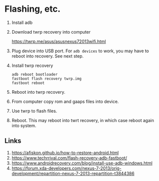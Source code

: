 # Flashing, etc.

1. Install adb
2. Download twrp recovery into computer

	https://twrp.me/asus/asusnexus72013wifi.html

3. Plug device into USB port. For `adb devices` to work, you may have to reboot into recovery. See next step.
4. Install twrp recovery

	```plaintext
	adb reboot bootloader
	fastboot flash recovery twrp.img
	fastboot reboot
	```
5. Reboot into twrp recovery.
6. From computer copy rom and gaaps files into device.
7. Use twrp to flash files.
8. Reboot. This may reboot into twrt recovery, in which case reboot again into system.

## Links

1. https://afiskon.github.io/how-to-restore-android.html
2. https://www.techrrival.com/flash-recovery-adb-fastboot/
3. https://www.androidrecovery.com/blog/install-use-adb-windows.html
4. https://forum.xda-developers.com/nexus-7-2013/orig-development/repartition-nexus-7-2013-repartition-t3844386